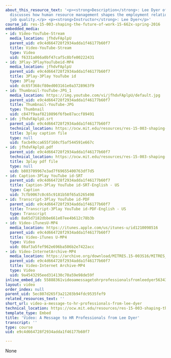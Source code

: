 ```yaml
---
about_this_resource_text: '<p><strong>Description</strong>: Lee Dyer of Cornell University
  discusses how human resource management shapes the employment relationship and influences
  job quality.</p> <p><strong>Instructor</strong>: Lee Dyer</p>'
course_id: res-15-003-shaping-the-future-of-work-15-662x-spring-2016
embedded_media:
- id: Video-YouTube-Stream
  media_location: jfhdvFAplpU
  parent_uid: e9c4d664728f2934adda1f46177b60f7
  title: Video-YouTube-Stream
  type: Video
  uid: f6331a866a0bf47caf5c8bfe00222431
- id: 3Play-3PlayYouTubeid-MP4
  media_location: jfhdvFAplpU
  parent_uid: e9c4d664728f2934adda1f46177b60f7
  title: 3Play-3Play YouTube id
  type: 3Play
  uid: dc65f368cf80ed003161e0a3728963f9
- id: Thumbnail-YouTube-JPG_1
  media_location: https://img.youtube.com/vi/jfhdvFAplpU/default.jpg
  parent_uid: e9c4d664728f2934adda1f46177b60f7
  title: Thumbnail-YouTube-JPG
  type: Thumbnail
  uid: c847f9aaf8210896f6fbe87accf89491
- id: jfhdvFAplpU.srt
  parent_uid: e9c4d664728f2934adda1f46177b60f7
  technical_location: https://ocw.mit.edu/resources/res-15-003-shaping-the-future-of-work-15-662x-spring-2016/introduction-challenges-and-opportunities/challenges-and-opportunities-as-you-enter-the-workforce/video-a-message-to-hr-professionals-from-professor-lee-dyer/video-a-message-to-hr-professionals-from-lee-dyer/jfhdvFAplpU.srt
  title: 3play caption file
  type: null
  uid: facb49cca655f160cf5af544591e667c
- id: jfhdvFAplpU.pdf
  parent_uid: e9c4d664728f2934adda1f46177b60f7
  technical_location: https://ocw.mit.edu/resources/res-15-003-shaping-the-future-of-work-15-662x-spring-2016/introduction-challenges-and-opportunities/challenges-and-opportunities-as-you-enter-the-workforce/video-a-message-to-hr-professionals-from-professor-lee-dyer/video-a-message-to-hr-professionals-from-lee-dyer/jfhdvFAplpU.pdf
  title: 3play pdf file
  type: null
  uid: b803709967e3ad7f69655400763df7d5
- id: Caption-3Play YouTube id-SRT
  parent_uid: e9c4d664728f2934adda1f46177b60f7
  title: Caption-3Play YouTube id-SRT-English - US
  type: Caption
  uid: 7cfb9067c0c65c9181b58f65a5265498
- id: Transcript-3Play YouTube id-PDF
  parent_uid: e9c4d664728f2934adda1f46177b60f7
  title: Transcript-3Play YouTube id-PDF-English - US
  type: Transcript
  uid: 8a65d7182dbbe661e07ee4b612c78b3b
- id: Video-iTunesU-MP4
  media_location: https://itunes.apple.com/us/itunes-u/id1210098516
  parent_uid: e9c4d664728f2934adda1f46177b60f7
  title: Video-iTunes U-MP4
  type: Video
  uid: 08af3a5fef962e696ba506b2e7422acc
- id: Video-InternetArchive-MP4
  media_location: https://archive.org/download/MITRES.15-003S16/MITRES_15_003S16_1-2-4_360p.mp4
  parent_uid: e9c4d664728f2934adda1f46177b60f7
  title: Video-Internet Archive-MP4
  type: Video
  uid: 9a4543295eed314130c70a59e98de59f
inline_embed_id: 55888361videoamessagetohrprofessionalsfromleedyer56343189
layout: video
order_index: null
parent_uid: 5ec807d265f3a21203b94fdc9535fef9
related_resources_text: ''
short_url: video-a-message-to-hr-professionals-from-lee-dyer
technical_location: https://ocw.mit.edu/resources/res-15-003-shaping-the-future-of-work-15-662x-spring-2016/introduction-challenges-and-opportunities/challenges-and-opportunities-as-you-enter-the-workforce/video-a-message-to-hr-professionals-from-professor-lee-dyer/video-a-message-to-hr-professionals-from-lee-dyer
template_type: Embed
title: 'Video: A Message to HR Professionals from Lee Dyer'
transcript: ''
type: course
uid: e9c4d664728f2934adda1f46177b60f7

---
```

None